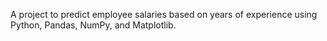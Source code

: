 A project to predict employee salaries based on years of experience using Python, Pandas, NumPy, and Matplotlib.

